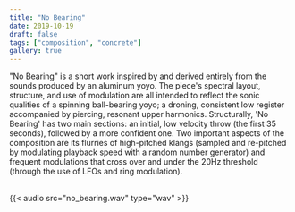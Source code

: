 ```yaml
---
title: "No Bearing"
date: 2019-10-19
draft: false
tags: ["composition", "concrete"]
gallery: true
---
```


"No Bearing" is a short work inspired by and derived entirely from the sounds
produced by an aluminum yoyo. The piece's spectral layout, structure, and use of
modulation are all intended to reflect the sonic qualities of a spinning
ball-bearing yoyo; a droning, consistent low register accompanied by piercing,
resonant upper harmonics. Structurally, 'No Bearing' has two main sections: an
initial, low velocity throw (the first 35 seconds), followed by a more confident
one. Two important aspects of the composition are its flurries of high-pitched
klangs (sampled and re-pitched by modulating playback speed with a random number
generator) and frequent modulations that cross over and under the 20Hz threshold
(through the use of LFOs and ring modulation).

\
{{< audio src="no_bearing.wav" type="wav" >}}
